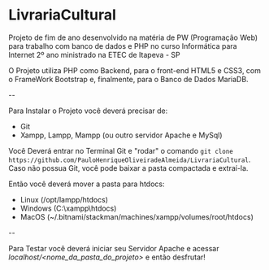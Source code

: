 # LivrariaCultural
Projeto de fim de ano desenvolvido na matéria de PW (Programação Web) para trabalho com banco de dados e PHP no curso Informática para Internet 2º ano ministrado na ETEC de Itapeva - SP

O Projeto utiliza PHP como Backend, para o front-end HTML5 e CSS3, com o FrameWork Bootstrap e, finalmente, para o Banco de Dados MariaDB.

--

Para Instalar o Projeto você deverá precisar de:
* Git
* Xampp, Lampp, Mampp (ou outro servidor Apache e MySql)

Você Deverá entrar no Terminal Git e "rodar" o comando ```git clone https://github.com/PauloHenriqueOliveiradeAlmeida/LivrariaCultural```.
Caso não possua Git, você pode baixar a pasta compactada e extraí-la.

Então você deverá mover a pasta para htdocs:
* Linux (/opt/lampp/htdocs)
* Windows (C:\xampp\htdocs)
* MacOS (~/.bitnami/stackman/machines/xampp/volumes/root/htdocs)

--

Para Testar você deverá iniciar seu Servidor Apache e acessar _localhost/<nome_da_pasta_do_projeto>_ e então desfrutar!
